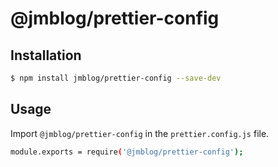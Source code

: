 # @jmblog/prettier-config

## Installation

```bash
$ npm install jmblog/prettier-config --save-dev
```

## Usage

Import `@jmblog/prettier-config` in the `prettier.config.js` file.

```bash
module.exports = require('@jmblog/prettier-config');
```

